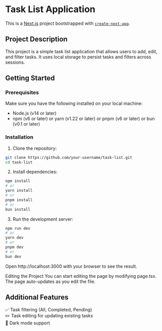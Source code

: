 # Task List Application

This is a [Next.js](https://nextjs.org) project bootstrapped with [`create-next-app`](https://nextjs.org/docs/app/api-reference/cli/create-next-app).

## Project Description

This project is a simple task list application that allows users to add, edit, and filter tasks. It uses local storage to persist tasks and filters across sessions.

## Getting Started

### Prerequisites

Make sure you have the following installed on your local machine:

- Node.js (v14 or later)
- npm (v6 or later) or yarn (v1.22 or later) or pnpm (v6 or later) or bun (v0.1 or later)

### Installation

1. Clone the repository:

```bash
git clone https://github.com/your-username/task-list.git
cd task-list
```

2. Install dependencies:

```bash
npm install
# or
yarn install
# or
pnpm install
# or
bun install
```

3. Run the development server:

```bash
npm run dev
# or
yarn dev
# or
pnpm dev
# or
bun dev
```
Open http://localhost:3000 with your browser to see the result.

Editing the Project
You can start editing the page by modifying page.tsx. The page auto-updates as you edit the file.

## Additional Features
✅ Task filtering (All, Completed, Pending)  
✏️ Task editing for updating existing tasks  
🌙 Dark mode support  


